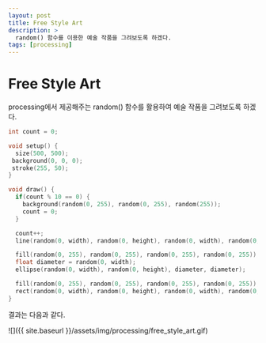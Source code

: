 ```yaml
---
layout: post
title: Free Style Art
description: >
  random() 함수를 이용한 예술 작품을 그려보도록 하겠다.
tags: [processing]
---
```


# Free Style Art

processing에서 제공해주는 random() 함수를 활용하여 예술 작품을 그려보도록 하겠다.

```cpp
int count = 0;

void setup() {
  size(500, 500);
 background(0, 0, 0);
 stroke(255, 50);
}

void draw() {
  if(count % 10 == 0) {
    background(random(0, 255), random(0, 255), random(255));
    count = 0;
  }

  count++;
  line(random(0, width), random(0, height), random(0, width), random(0, height));

  fill(random(0, 255), random(0, 255), random(0, 255), random(0, 255));
  float diameter = random(0, width);
  ellipse(random(0, width), random(0, height), diameter, diameter);

  fill(random(0, 255), random(0, 255), random(0, 255), random(0, 255));
  rect(random(0, width), random(0, height), random(0, width), random(0, height));
}
```

결과는 다음과 같다. <br>

![]({{ site.baseurl }}/assets/img/processing/free_style_art.gif)
